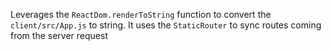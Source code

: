 Leverages the `ReactDom.renderToString` function to convert the `client/src/App.js` to string. It uses the `StaticRouter` to sync routes coming from the server request

